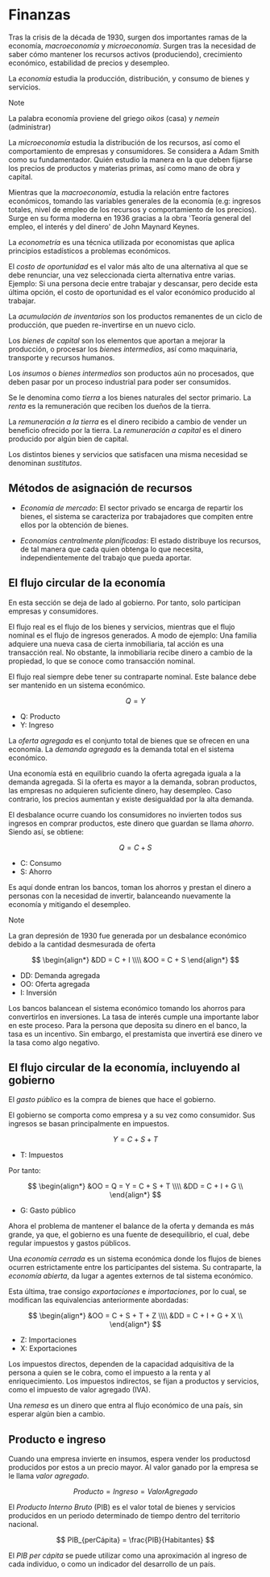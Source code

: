 # Finanzas

Tras la crisis de la década de 1930, surgen dos importantes ramas de la economía, _macroeconomía_ y _microeconomía_.
Surgen tras la necesidad de saber cómo mantener los recursos activos (produciendo), crecimiento económico, estabilidad de precios y desempleo.

La _economía_ estudia la producción, distribución, y consumo de bienes y servicios.

>[!Note]
>La palabra economía proviene del griego _oikos_ (casa) y _nemein_ (administrar)

La _microeconomía_ estudia la distribución de los recursos, así como el comportamiento de empresas y consumidores. Se considera a Adam Smith como su fundamentador.
Quién estudio la manera en la que deben fijarse los precios de productos y materias primas, así como mano de obra y capital.

Mientras que la _macroeconomía_, estudia la relación entre factores económicos, tomando las variables generales de la economía (e.g: ingresos totales, nivel de empleo de los recursos y comportamiento de los precios). Surge en su forma moderna en 1936 gracias a la obra 'Teoría general del empleo, el interés y del dinero' de John Maynard Keynes.

La _econometría_ es una técnica utilizada por economistas que aplica principios estadísticos a problemas económicos.

El _costo de oportunidad_ es el valor más alto de una alternativa al que se debe renunciar, una vez seleccionada cierta alternativa entre varias.
Ejemplo: Si una persona decie entre trabajar y descansar, pero decide esta última opción, el costo de oportunidad es el valor económico producido al trabajar.

La _acumulación de inventarios_ son los productos remanentes de un ciclo de producción, que pueden re-invertirse en un nuevo ciclo.

Los _bienes de capital_ son los elementos que aportan a mejorar la producción, o procesar los _bienes intermedios_, así como maquinaria, transporte y recursos humanos.

Los _insumos_ o _bienes intermedios_ son productos aún no procesados, que deben pasar por un proceso industrial para poder ser consumidos.

Se le denomina como _tierra_ a los bienes naturales del sector primario. La _renta_ es la remuneración que reciben los dueños de la tierra.

La _remuneración a la tierra_ es el dinero recibido a cambio de vender un beneficio ofrecido por la tierra.
La _remuneración a capital_ es el dinero producido por algún bien de capital.

Los distintos bienes y servicios que satisfacen una misma necesidad se denominan _sustitutos_.


## Métodos de asignación de recursos

- _Economía de mercado_: El sector privado se encarga de repartir los bienes, el sistema se caracteriza por trabajadores que compiten entre ellos por la obtención de bienes.

- _Economías centralmente planificadas_: El estado distribuye los recursos, de tal manera que cada quien obtenga lo que necesita, independientemente del trabajo que pueda aportar.


## El flujo circular de la economía

En esta sección se deja de lado al gobierno. Por tanto, solo participan empresas y consumidores.

El flujo real es el flujo de los bienes y servicios, mientras que el flujo nominal es el flujo de ingresos generados.
A modo de ejemplo: Una familia adquiere una nueva casa de cierta inmobiliaria, tal acción es una transacción real. No obstante, la inmobiliaria recibe dinero a cambio de la propiedad, lo que se conoce como transacción nominal.

El flujo real siempre debe tener su contraparte nominal. Este balance debe ser mantenido en un sistema económico.

$$
  Q = Y
$$

- Q: Producto
- Y: Ingreso

La _oferta agregada_ es el conjunto total de bienes que se ofrecen en una economía.
La _demanda agregada_ es la demanda total en el sistema económico.

Una economía está en equilibrio cuando la oferta agregada iguala a la demanda agregada. Si la oferta es mayor a la demanda, sobran productos, las empresas no adquieren suficiente dinero, hay desempleo. Caso contrario, los precios aumentan y existe desigualdad por la alta demanda.

El desbalance ocurre cuando los consumidores no invierten todos sus ingresos en comprar productos, este dinero que guardan se llama _ahorro_.
Siendo así, se obtiene:

$$
  Q = C + S
$$

- C: Consumo
- S: Ahorro

Es aquí donde entran los bancos, toman los ahorros y prestan el dinero a personas con la necesidad de invertir, balanceando nuevamente la economía y mitigando el desempleo. 

>[!Note]
>La gran depresión de 1930 fue generada por un desbalance económico debido a la cantidad desmesurada de oferta

$$
\begin{align*}
  &DD = C + I \\\\
  &OO = C + S
\end{align*}
$$

- DD: Demanda agregada
- OO: Oferta agregada
- I: Inversión

Los bancos balancean el sistema económico tomando los ahorros para convertirlos en inversiones. La tasa de interés cumple una importante labor en este proceso.
Para la persona que deposita su dinero en el banco, la tasa es un incentivo. Sin embargo, el prestamista que invertirá ese dinero ve la tasa como algo negativo.


## El flujo circular de la economía, incluyendo al gobierno

El _gasto público_ es la compra de bienes que hace el gobierno.

El gobierno se comporta como empresa y a su vez como consumidor. Sus ingresos se basan principalmente en impuestos.

$$
  Y = C + S + T
$$

- T: Impuestos

Por tanto:

$$
\begin{align*}
  &OO = Q = Y = C + S + T \\\\
  &DD = C + I + G \\
\end{align*}
$$

- G: Gasto público

Ahora el problema de mantener el balance de la oferta y demanda es más grande, ya que, el gobierno es una fuente de desequilibrio, el cual, debe regular impuestos y gastos públicos.


Una _economía cerrada_ es un sistema económica donde los flujos de bienes ocurren estrictamente entre los participantes del sistema.
Su contraparte, la _economía abierta_, da lugar a agentes externos de tal sistema económico.

Esta última, trae consigo _exportaciones_ e _importaciones_, por lo cual, se modifican las equivalencias anteriormente abordadas:

$$
\begin{align*}
  &OO = C + S + T + Z \\\\
  &DD = C + I + G + X \\
\end{align*}
$$

- Z: Importaciones
- X: Exportaciones

Los impuestos directos, dependen de la capacidad adquisitiva de la persona a quien se le cobra, como el impuesto a la renta y al enriquecimiento.
Los impuestos indirectos, se fijan a productos y servicios, como el impuesto de valor agregado (IVA).

Una _remesa_ es un dinero que entra al flujo económico de una país, sin esperar algún bien a cambio.


## Producto e ingreso

Cuando una empresa invierte en insumos, espera vender los productosd producidos por estos a un precio mayor. Al valor ganado por la empresa se le llama _valor agregado_.

$$
  Producto = Ingreso = ValorAgregado
$$

El _Producto Interno Bruto_ (PIB) es el valor total de bienes y servicios producidos en un periodo determinado de tiempo dentro del territorio nacional.

$$
  PIB_{perCápita} = \frac{PIB}{Habitantes}
$$

El _PIB per cápita_ se puede utilizar como una aproximación al ingreso de cada individuo, o como un indicador del desarrollo de un país.













